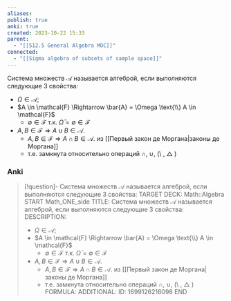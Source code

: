 ```yaml
---
aliases: 
publish: true
anki: true
created: 2023-10-22 15:33
parent:
  - "[[512.5 General Algebra MOC]]"
connected:
  - "[[Sigma algebra of subsets of sample space]]"
---
```

Система множеств $\mathcal{A}$ называется aлгеброй, если выполняются следующие 3 свойства:
 - $\Omega\in\mathcal{A};$
- $A \in \mathcal{F} \Rightarrow \bar{A} = \Omega \text{\\} A \in \mathcal{F}$ 
	- $\emptyset\in\mathcal{F}$ т.к. $\bar{\Omega} = \emptyset \in \mathcal{F}$ 
- $A, B \in \mathcal{F} \Rightarrow A\cup B\in\mathcal{A}.$
	- $A, B \in \mathcal{F} \Rightarrow A\cap B\in\mathcal{A}.$ из [[Первый закон де Моргана|законы де Моргана]]
	- т.е. замкнута относительно операций $\cap$, $\cup$, (\\ , $\bigtriangleup$ )


### Anki
> [!question]- Система множеств $\mathcal{A}$ называется aлгеброй, если выполняются следующие 3 свойства:
TARGET DECK: Math::Algebra
START
Math_ONE_side
TITLE: Система множеств $\mathcal{A}$ называется aлгеброй, если выполняются следующие 3 свойства:
DESCRIPTION:  
> - $\Omega\in\mathcal{A};$
> - $A \in \mathcal{F} \Rightarrow \bar{A} = \Omega \text{\\} A \in \mathcal{F}$ 
>	- $\emptyset\in\mathcal{F}$ т.к. $\bar{\Omega} = \emptyset \in \mathcal{F}$ 
> - $A, B \in \mathcal{F} \Rightarrow A\cup B\in\mathcal{A}.$
>	- $A, B \in \mathcal{F} \Rightarrow A\cap B\in\mathcal{A}.$ из [[Первый закон де Моргана|законы де Моргана]]
>	- т.е. замкнута относительно операций $\cap$, $\cup$, (\\ , $\bigtriangleup$ )
FORMULA: 
ADDITIONAL:
ID: 1699126216098
END













